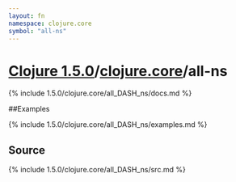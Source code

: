 ```yaml
---
layout: fn
namespace: clojure.core
symbol: "all-ns"
---
```


# [Clojure 1.5.0](../../)/[clojure.core](../)/all-ns

{% include 1.5.0/clojure.core/all_DASH_ns/docs.md %}

##Examples

{% include 1.5.0/clojure.core/all_DASH_ns/examples.md %}
## Source
{% include 1.5.0/clojure.core/all_DASH_ns/src.md %}

